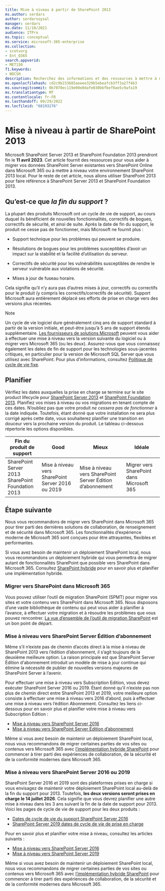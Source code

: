 ```yaml
---
title: Mise à niveau à partir de SharePoint 2013
ms.author: serdars
author: serdarsoysal
manager: serdars
ms.date: 11/10/2021
audience: ITPro
ms.topic: conceptual
ms.service: microsoft-365-enterprise
ms.collection:
- scotvorg
- Ent_O365
search.appverid:
- MET150
f1.keywords:
- NOCSH
description: Recherchez des informations et des ressources à mettre à niveau à partir de SharePoint Server 2013 et SharePoint Foundation 2013. Prise en charge des deux extrémités le 11 avril 2023.
ms.openlocfilehash: cd2c9b233685aeeee329b5ebeafcb3ff3a27f4b3
ms.sourcegitcommit: 0b7070ec119e00e0dafe030bbfbef0ae5c9afa19
ms.translationtype: MT
ms.contentlocale: fr-FR
ms.lasthandoff: 09/29/2022
ms.locfileid: "68193276"
---
```

# <a name="upgrading-from-sharepoint-2013"></a>Mise à niveau à partir de SharePoint 2013

Microsoft SharePoint Server 2013 et SharePoint Foundation 2013 prendront fin le **11 avril 2023**. Cet article fournit des ressources pour vous aider à migrer vos données SharePoint Server existantes vers SharePoint Online dans Microsoft 365 ou à mettre à niveau votre environnement SharePoint 2013 local. Pour le reste de cet article, nous allons utiliser SharePoint 2013 pour faire référence à SharePoint Server 2013 et SharePoint Foundation 2013.

## <a name="what-is-end-of-support"></a>Qu’est-ce que *la fin du support* ?

La plupart des produits Microsoft ont un cycle de vie de support, au cours duquel ils bénéficient de nouvelles fonctionnalités, correctifs de bogues, correctifs de sécurité, et ainsi de suite. Après la date de fin du support, le produit ne cesse pas de fonctionner, mais Microsoft ne fournit plus :

- Support technique pour les problèmes qui peuvent se produire.

- Résolutions de bogues pour les problèmes susceptibles d’avoir un impact sur la stabilité et la facilité d’utilisation du serveur.

- Correctifs de sécurité pour les vulnérabilités susceptibles de rendre le serveur vulnérable aux violations de sécurité.

- Mises à jour de fuseau horaire.

Cela signifie qu’il n’y aura pas d’autres mises à jour, correctifs ou correctifs pour le produit (y compris les correctifs/correctifs de sécurité). Support Microsoft aura entièrement déplacé ses efforts de prise en charge vers des versions plus récentes.

> [!NOTE]
> Un cycle de vie logiciel dure généralement cinq ans de support standard à partir de la version initiale, et peut-être jusqu’à 5 ans de support étendu supplémentaire. [Les fournisseurs de solutions Microsoft](https://go.microsoft.com/fwlink/?linkid=841249) peuvent vous aider à effectuer une mise à niveau vers la version suivante du logiciel ou à migrer vers Microsoft 365 (ou les deux). Assurez-vous que vous connaissez également les dates de fin de support pour les technologies sous-jacentes critiques, en particulier pour la version de Microsoft SQL Server que vous utilisez avec SharePoint. Pour plus d’informations, consultez [Politique de cycle de vie fixe](https://support.microsoft.com/help/14085).

## <a name="plan-ahead"></a>Planifier

Vérifiez les dates auxquelles la prise en charge se termine sur le site product lifecycle pour [SharePoint Server 2013](/lifecycle/products/sharepoint-server-2013) et [SharePoint Foundation 2013](/lifecycle/products/sharepoint-foundation-2013). Planifiez vos mises à niveau ou vos migrations en tenant compte de ces dates. N’oubliez pas que votre produit *ne cessera pas de fonctionner* à la date indiquée. Toutefois, étant donné que votre installation ne sera plus corrigé après cette date, vous souhaiterez planifier une transition en douceur vers la prochaine version du produit. Le tableau ci-dessous répertorie les options disponibles.

|Fin du produit de support|Good|Mieux|Idéale|
|---|---|---|---|
|SharePoint Server 2013<BR>SharePoint Foundation 2013|Mise à niveau vers SharePoint Server 2016 ou 2019|Mise à niveau vers SharePoint Server Édition d’abonnement|Migrer vers SharePoint dans Microsoft 365

## <a name="whats-next"></a>Étape suivante

Nous vous recommandons de migrer vers SharePoint dans Microsoft 365 pour tirer parti des dernières solutions de collaboration, de renseignement et de sécurité dans Microsoft 365. Les fonctionnalités d’expérience moderne de Microsoft 365 sont conçues pour être attrayantes, flexibles et performantes.

Si vous avez besoin de maintenir un déploiement SharePoint local, nous vous recommandons un déploiement hybride qui vous permettra de migrer autant de fonctionnalités SharePoint que possible vers SharePoint dans Microsoft 365. Consultez [SharePoint hybride](/sharepoint/hybrid/hybrid) pour en savoir plus et planifier une implémentation hybride.

### <a name="migrate-to-sharepoint-in-microsoft-365"></a>Migrer vers SharePoint dans Microsoft 365

Vous pouvez utiliser l’outil de migration SharePoint (SPMT) pour migrer vos sites et votre contenu vers SharePoint dans Microsoft 365. Nous disposons d’une vaste bibliothèque de contenu qui peut vous aider à planifier à l’avance, à effectuer votre migration et à résoudre les problèmes que vous pouvez rencontrer. [La vue d’ensemble de l’outil de migration SharePoint](/sharepointmigration/introducing-the-sharepoint-migration-tool) est un bon point de départ.

### <a name="upgrade-to-sharepoint-server-subscription-edition"></a>Mise à niveau vers SharePoint Server Édition d’abonnement

Même s’il n’existe pas de chemin d’accès direct à la mise à niveau de SharePoint 2013 vers l’édition d’abonnement, il s’agit toujours de la deuxième meilleure option. La raison principale est que SharePoint Server Édition d'abonnement introduit un modèle de mise à jour continue qui élimine la nécessité de publier de nouvelles versions majeures de SharePoint Server à l’avenir.

Pour effectuer une mise à niveau vers Subscription Edition, vous devez exécuter SharePoint Server 2016 ou 2019. Étant donné qu’il n’existe pas non plus de chemin direct entre SharePoint 2013 et 2019, votre meilleure option consiste à effectuer une mise à niveau vers 2016 d’abord, puis à effectuer une mise à niveau vers l’édition Abonnement. Consultez les liens ci-dessous pour en savoir plus et planifier votre mise à niveau vers Subscription Edition :

- [Mise à niveau vers SharePoint Server 2016](/sharepoint/upgrade-and-update/upgrade-to-sharepoint-server-2016)
- [Mise à niveau vers SharePoint Server Édition d’abonnement](/sharepoint/upgrade-and-update/upgrade-to-sharepoint-server-subscription-edition)

Même si vous avez besoin de maintenir un déploiement SharePoint local, nous vous recommandons de migrer certaines parties de vos sites ou contenus vers Microsoft 365 avec [l’implémentation hybride SharePoint](/sharepoint/hybrid/hybrid) pour commencer à tirer parti des expériences de collaboration, de la sécurité et de la conformité modernes dans Microsoft 365.  

### <a name="upgrade-to-sharepoint-server-2016-or-2019"></a>Mise à niveau vers SharePoint Server 2016 ou 2019

SharePoint Server 2016 et 2019 sont des plateformes prises en charge si vous envisagez de maintenir votre déploiement SharePoint local au-delà de la fin du support pour 2013. Toutefois, **les deux versions seront prises en charge le 14 juillet 2026**. Cela signifie que vous devrez planifier une autre mise à niveau dans les 3 ans suivant la fin de la date de support pour 2013. Voici les pages de cycle de vie de support pour les deux produits :

- [Dates de cycle de vie du support SharePoint Server 2016](/lifecycle/products/sharepoint-server-2016)
- [SharePoint Server 2019 dates de cycle de vie de prise en charge](/lifecycle/products/sharepoint-server-2019)

Pour en savoir plus et planifier votre mise à niveau, consultez les articles suivants :

- [Mise à niveau vers SharePoint Server 2016](/sharepoint/upgrade-and-update/upgrade-to-sharepoint-server-2016)
- [Mise à niveau vers SharePoint Server 2019](/sharepoint/upgrade-and-update/upgrade-to-sharepoint-server-2019)

Même si vous avez besoin de maintenir un déploiement SharePoint local, nous vous recommandons de migrer certaines parties de vos sites ou contenus vers Microsoft 365 avec [l’implémentation hybride SharePoint](/sharepoint/hybrid/hybrid) pour commencer à tirer parti des expériences de collaboration, de la sécurité et de la conformité modernes dans Microsoft 365.  
